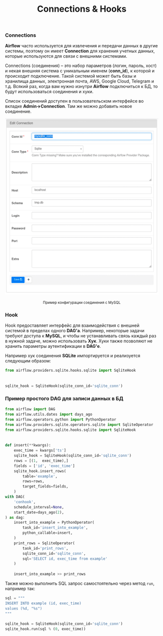 <h1 align="center">Connections & Hooks</h1>

<br>

### Connections

**Airflow** часто используется для извлечения и передачи данных в другие 
системы, поэтому он имеет **Connection** для 
хранения учетных данных, которые используются для связи с внешними системами.

Connections (соединения) – это набор параметров (логин, пароль, хост) и 
некая внешняя система c уникальным именем (**conn_id**), к которой и 
происходит подключение. Такой системой может быть базы и хранилища 
данных, электронная почта, AWS, Google Cloud, Telegram и т.д. 
Всякий раз, когда вам нужно изнутри **Airflow** подключиться к БД, то 
будут использоваться соединения и хуки.


Список соединений доступен в пользовательском интерфейсе во вкладке 
**Admin->Connection**. Там же можно добавить новое соединение.

![img_1.png](img_1.png)
<p align="center"><small>Пример конфигурации соединения с MySQL</small></p>

### Hook

Hook предоставляет интерфейс для взаимодействия с внешней системой в пределах 
одного **DAG'а**. Например, некоторые задачи требуют доступа к **MySQL**, и чтобы не 
устанавливать связь каждый раз в нужной задаче, можно использовать **Хук**. 
Хуки также позволяют не хранить параметры аутентификации в **DAG'е**.

Например хук соединения **SQLite** импортируется и реализуется следующим образом:

```Python
from airflow.providers.sqlite.hooks.sqlite import SqliteHook


sqlite_hook = SqliteHook(sqlite_conn_id='sqlite_conn')
```

### Пример простого DAG для записи данных в БД

```python
from airflow import DAG
from airflow.utils.dates import days_ago
from airflow.operators.python import PythonOperator
from airflow.providers.sqlite.operators.sqlite import SqliteOperator
from airflow.providers.sqlite.hooks.sqlite import SqliteHook


def insert(**kwargs):
    exec_time = kwargs['ts']
    sqlite_hook = SqliteHook(sqlite_conn_id='sqlite_conn')
    rows = [(1,  exec_time),]
    fields = ['id', 'exec_time']
    sqlite_hook.insert_rows(
        table='example',
        rows=rows,
        target_fields=fields,
    )
with DAG(
    'conhook',
    schedule_interval=None,
    start_date=days_ago(2),
) as dag:
    insert_into_example = PythonOperator(
        task_id='insert_into_example',
        python_callable=insert,
    )
    print_rows = SqliteOperator(
        task_id='print_rows',
        sqlite_conn_id='sqlite_conn',
        sql='SELECT id, exec_time from example'
    )
    
    insert_into_example >> print_rows
```

Также можно выполнить SQL запрос самостоятельно через метод `run`, например так:


```Python
sql = """
INSERT INTO example (id, exec_time)
values (%d, "%s")
"""

sqlite_hook = SqliteHook(sqlite_conn_id='sqlite_conn')
sqlite_hook.run(sql % (0, exec_time))
```
